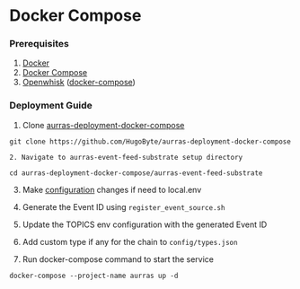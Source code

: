 # Docker Compose

### Prerequisites

1. [Docker](../../../../dependencies/docker/)
2. [Docker Compose](../../../../dependencies/docker-compose/)
3. [Openwhisk](../../../../dependencies/openwhisk/) \([docker-compose](../../../../dependencies/openwhisk/deployment/setup-docker-compose.md)\)

### Deployment Guide

1. Clone [aurras-deployment-docker-compose](https://github.com/HugoByte/aurras-deployment-docker-compose)

```text
git clone https://github.com/HugoByte/aurras-deployment-docker-compose
```

    2. Navigate to aurras-event-feed-substrate setup directory

```text
cd aurras-deployment-docker-compose/aurras-event-feed-substrate
```

   3. Make [configuration](../configuration.md) changes if need to local.env

   4. Generate the Event ID using `register_event_source.sh` 

   5. Update the TOPICS env configuration with the generated Event ID

   6. Add custom type if any for the chain to `config/types.json`

   7. Run docker-compose command to start the service

```text
docker-compose --project-name aurras up -d
```

